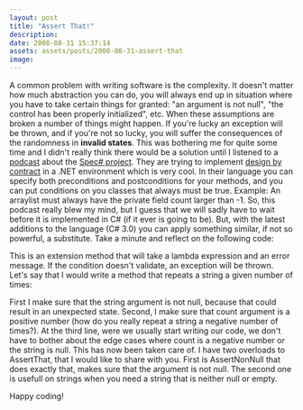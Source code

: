 ```yaml
---
layout: post
title: "Assert That!"
description:
date: 2008-08-31 15:37:14
assets: assets/posts/2008-08-31-assert-that
image: 
---
```


A common problem with writing software is the complexity. It doesn't matter how much abstraction you can do, you will always end up in situation where you have to take certain things for granted: "an argument is not null", "the control has been properly initialized", etc. When these assumptions are broken a number of things might happen. If you're lucky an exception will be thrown, and if you're not so lucky, you will suffer the consequences of the randomness in **invalid states**.  This was bothering me for quite some time and I didn't really think there would be a solution until I listened to a [podcast](http://www.hanselminutes.com/default.aspx?showID=128 "Scott Hanselmans podcast about spec#") about the [Spec# project](http://research.microsoft.com/SpecSharp/ "The Spec# project homepage"). They are trying to implement [design by contract](http://en.wikipedia.org/wiki/Design_by_contract "Design by Contract on Wikipedia") in a .NET environment which is very cool.  In their language you can specify both preconditions and postconditions for your methods, and you can put conditions on you classes that always must be true. Example: An arraylist must always have the private field count larger than -1.  So, this podcast really blew my mind, but I guess that we will sadly have to wait before it is implemented in C# (if it ever is going to be). But, with the latest additions to the language (C# 3.0) you can apply something similar, if not so powerful, a substitute. Take a minute and reflect on the following code:

<script src="https://gist.github.com/miklund/e9caa07fb82c7888701c.js?file=AssertThat.cs"></script>

This is an extension method that will take a lambda expression and an error message. If the condition doesn't validate, an exception will be thrown. Let's say that I would write a method that repeats a string a given number of times:

<script src="https://gist.github.com/miklund/e9caa07fb82c7888701c.js?file=Repeat.cs"></script>

First I make sure that the string argument is not null, because that could result in an unexpected state. Second, I make sure that count argument is a positive number (how do you really repeat a string a negative number of times?). At the third line, were we usually start writing our code, we don't have to bother about the edge cases where count is a negative number or the string is null. This has now been taken care of.  I have two overloads to AssertThat, that I would like to share with you. First is AssertNonNull that does exactly that, makes sure that the argument is not null. The second one is usefull on strings when you need a string that is neither null or empty.

<script src="https://gist.github.com/miklund/e9caa07fb82c7888701c.js?file=AssertNonNull.cs"></script>

<p>Happy coding!</p>
